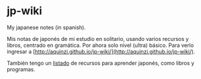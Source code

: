 jp-wiki
============

My japanese notes (in spanish).

Mis notas de japonés de mi estudio en solitario, usando varios recursos y libros, centrado en gramática. Por ahora solo nivel (ultra) básico. Para verlo ingresar a [http://aquinzi.github.io/jp-wiki/](http://aquinzi.github.io/jp-wiki/).

También tengo un [listado](http://blog.aquinzi.com/es/japanese-resources/) de recursos para aprender japonés, como libros y programas.